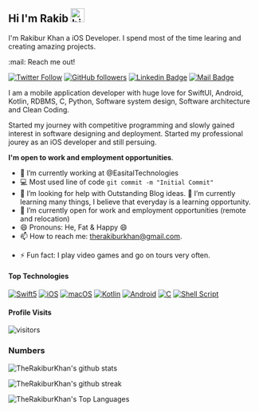 ## Hi I'm Rakib <img src="https://user-images.githubusercontent.com/1303154/88677602-1635ba80-d120-11ea-84d8-d263ba5fc3c0.gif" width="28px" alt="hi">

I'm Rakibur Khan a iOS Developer. I spend most of the time learing and creating amazing projects.

:mail: Reach me out!

[![Twitter Follow](https://img.shields.io/twitter/follow/TheRakiburKhan?style=social)](https://twitter.com/intent/follow?screen_name=TheRakiburKhan) [![GitHub followers](https://img.shields.io/github/followers/TheRakiburKhan?style=social)](https://github.com/badges/shields/fork) [![Linkedin Badge](https://img.shields.io/badge/-TheRakiburKhan-0e76a8?style=flat&labelColor=0e76a8&logo=linkedin&logoColor=white)](https://www.linkedin.com/in/TheRakiburKhan) [![Mail Badge](https://img.shields.io/badge/-TheRakiburKhan-c0392b?style=flat&labelColor=c0392b&logo=gmail&logoColor=white)](mailto:therakiburkhan@gmail.com)

I am a mobile application developer with huge love for SwiftUI, Android, Kotlin, RDBMS, C, Python, Software system design, Software architecture and Clean Coding.

Started my journey with competitive programming and slowly gained interest in software designing and deployment. Started my professional jourey as an iOS developer and still persuing.

**I'm open to work and employment opportunities**.

- 🔭 I’m currently working at @EasitalTechnologies
- :computer: Most used line of code `git commit -m "Initial Commit"`
- 🤔 I’m looking for help with Outstanding Blog ideas.
🌱 I’m currently learning many things, I believe that everyday is a learning opportunity.
- 👯 I’m currently open for work and employment opportunities (remote and relocation)
- 😄 Pronouns: He, Fat & Happy 😄
- 📫 How to reach me: therakiburkhan@gmail.com.
<!-- 😄 Pronouns: CoderOne, Ipenywis, islempenywis.-->
- ⚡ Fun fact: I play video games and go on tours very often.

#### Top Technologies

<!-- TODO: Make technologies links takes you to repositories -->

[![Swift5](https://img.shields.io/badge/-Swift_5-F05138?style=for-the-badge&labelColor=black&logo=swift&logoColor=#F05138)](#) [![iOS](https://img.shields.io/badge/-iOS-FFFFFF?style=for-the-badge&labelColor=black&logo=apple&logoColor=#000000)](#) [![macOS](https://img.shields.io/badge/-macOS-FFFFFF?style=for-the-badge&labelColor=black&logo=apple&logoColor=#000000)](#) [![Kotlin](https://img.shields.io/badge/-Kotlin-7F52FF?style=for-the-badge&labelColor=black&logo=kotlin&logoColor=7F52FF)](#) [![Android](https://img.shields.io/badge/-Android-3DDC84?style=for-the-badge&labelColor=black&logo=android&logoColor=#3DDC84)](#) [![C](https://img.shields.io/badge/-C_Language-A8B9CC?style=for-the-badge&labelColor=black&logo=c&logoColor=#A8B9CC)](#) [![Shell Script](https://img.shields.io/badge/-Shell_Script-FCC624?style=for-the-badge&labelColor=black&logo=linux&logoColor=#FCC624)](#)

<!--
### Tutorials

[<img align="left" alt="React" width="26px" src="https://raw.githubusercontent.com/github/explore/80688e429a7d4ef2fca1e82350fe8e3517d3494d/topics/react/react.png" />][reactplaylist]

[<img align="left" alt="HTML5" width="26px" src="https://raw.githubusercontent.com/github/explore/80688e429a7d4ef2fca1e82350fe8e3517d3494d/topics/html/html.png" />][htmltutorial]

[<img align="left" alt="JavaScript" width="26px" src="https://raw.githubusercontent.com/github/explore/80688e429a7d4ef2fca1e82350fe8e3517d3494d/topics/javascript/javascript.png" />][javascripttutorial]

[<img align="left" alt="Visual Studio Code" width="26px" src="https://raw.githubusercontent.com/github/explore/80688e429a7d4ef2fca1e82350fe8e3517d3494d/topics/visual-studio-code/visual-studio-code.png" />][vscodetutorial]

<img align="left" alt="Sass" width="26px" src="https://raw.githubusercontent.com/github/explore/80688e429a7d4ef2fca1e82350fe8e3517d3494d/topics/sass/sass.png" />

<img align="left" alt="Node.js" width="26px" src="https://raw.githubusercontent.com/github/explore/80688e429a7d4ef2fca1e82350fe8e3517d3494d/topics/nodejs/nodejs.png" />

<img align="left" alt="GraphQL" width="26px" src="https://raw.githubusercontent.com/github/explore/80688e429a7d4ef2fca1e82350fe8e3517d3494d/topics/graphql/graphql.png" />

<img align="left" alt="Deno" width="26px" src="https://raw.githubusercontent.com/github/explore/361e2821e2dea67711cde99c9c40ed357061cf27/topics/deno/deno.png" />

<img align="left" alt="SQL" width="26px" src="https://raw.githubusercontent.com/github/explore/80688e429a7d4ef2fca1e82350fe8e3517d3494d/topics/sql/sql.png" />

<img align="left" alt="MySQL" width="26px" src="https://raw.githubusercontent.com/github/explore/80688e429a7d4ef2fca1e82350fe8e3517d3494d/topics/mysql/mysql.png" />

<img align="left" alt="Git" width="26px" src="https://raw.githubusercontent.com/github/explore/80688e429a7d4ef2fca1e82350fe8e3517d3494d/topics/git/git.png" />

<img align="left" alt="MongoDB" width="26px" src="https://raw.githubusercontent.com/github/explore/80688e429a7d4ef2fca1e82350fe8e3517d3494d/topics/mongodb/mongodb.png" />

<br />
<br />

#### Bizness
- :paperclip: [My Resume/CV](https://github.com/ipenywis/ipenywis/blob/master/resumes/resume%20v1.0.pdf)
- :email: ipenywis@gmail.com
-->

#### Profile Visits 

![visitors](https://visitor-badge.glitch.me/badge?page_id=TheRakiburKhan.visitor-badge)

<!--
<details>
<summary>
  More stuff about me
</summary>

<br >

I love sharing knowledge and putting tutorials, courses and posts together for helping other developers, and tjat's why CoderOne Youtube Channel exists!

#### What is CoderOne?

CoderOne is a youtube channel for learning Web/Mobile development, coding and design. Including new technologies and frameworks and anything really related to development world.
-->
<!--
#### Coding Stats

<!--START_SECTION:waka-->
<!--
```text
TypeScript   15 hrs 41 mins  ████████████████████▓░░░░   82.29 % 
HTML         1 hr 50 mins    ██▒░░░░░░░░░░░░░░░░░░░░░░   09.61 % 
Markdown     1 hr 27 mins    ██░░░░░░░░░░░░░░░░░░░░░░░   07.63 % 
Other        2 mins          ░░░░░░░░░░░░░░░░░░░░░░░░░   00.25 % 
YAML         2 mins          ░░░░░░░░░░░░░░░░░░░░░░░░░   00.19 % 
```
-->
<!--END_SECTION:waka-->
>

### Numbers
![TheRakiburKhan's github stats](https://github-readme-stats-therakiburkhan.vercel.app/api?username=TheRakiburKhan&show_icons=true&hide_border=true&count_private=true)

![TheRakiburKhan's github streak](https://github-readme-streak-stats.herokuapp.com/?user=therakiburkhan&hide_border=true)

![TheRakiburKhan's Top Languages](https://github-readme-stats-therakiburkhan.vercel.app/api/top-langs/?username=TheRakiburKhan&show_icons=true&hide_border=true&layout=compact)

</details>


[reactplaylist]: https://www.youtube.com/watch?v=KxXXEL-k47Y&list=PLvXDmnBbOF7RnYiZvDwl2Pzcs2kfi10wd
[vscodetutorial]: https://www.youtube.com/watch?v=Bkie2ai8qeE&t=8s
[htmltutorial]: https://www.youtube.com/watch?v=VK6MXVxOsws&t=27s
[javascripttutorial]: https://www.youtube.com/watch?v=D-LHKvmX37E

[website]: http://therakiburkhan.me
[twitter]: https://twitter.com/TheRakiburKhan
[instagram]: https://instagram.com/TheRakiburKhan
[linkedin]: https://linkedin.com/in/TheRakiburKhan